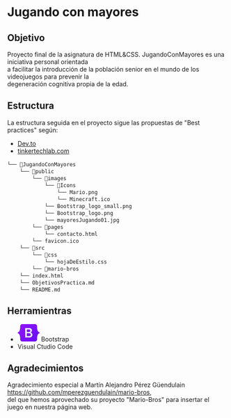 # Jugando con mayores

## Objetivo
Proyecto final de la asignatura de HTML&CSS. JugandoConMayores es una iniciativa personal orientada  
a facilitar la introducción de la población senior en el mundo de los videojuegos para prevenir la  
degeneración cognitiva propia de la edad.  

## Estructura
La estructura seguida en el proyecto sigue las propuestas de "Best practices" según:  
- [Dev.to](https://dev.to/noruwa/folder-structure-for-modern-web-applications-4d11)
- [tinkertechlab.com](https://tinkertechlab.com/webhosting/files-and-cms/best-practices-when-organizing-your-websites-files.php)

```
└── 📁JugandoConMayores
    └── 📁public
        └── 📁images
            └── 📁Icons
                └── Mario.png
                └── Minecraft.ico
            └── Bootstrap_logo_small.png
            └── Bootstrap_logo.png
            └── mayoresJugando01.jpg
        └── 📁pages
            └── contacto.html
        └── favicon.ico
    └── 📁src
        └── 📁css
            └── hojaDeEstilo.css
        └── 📁mario-bros
    └── index.html
    └── ObjetivosPractica.md
    └── README.md
```

## Herramientras

- ![Logo de Bootstrap 5](/public/images/Bootstrap_logo_small.png) Bootstrap
- Visual Ctudio Code

## Agradecimientos
Agradecimiento especial a Martín Alejandro Pérez Güendulain https://github.com/mperezguendulain/mario-bros,  
 del que hemos aprovechado su proyecto "Mario-Bros" para insertar el juego en nuestra página web.
